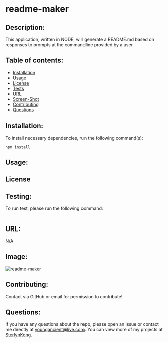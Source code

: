 # readme-maker
  

  ## Description:
  This application, written in NODE, will generate a README.md based on responses to prompts at the commandline provided by a user.



  ## Table of contents:
  * [Installation](#installation)
  * [Usage](#usage)
  * [License](#license)
  * [Tests](#testing)
  * [URL](#url)
  * [Screen-Shot](#screenshot)
  * [Contributing](#contributing)
  * [Questions](#questions)



  ## Installation:
  To install necessary dependencies, run the following command(s):

  ```
  npm install
  ```


  ## Usage:
  


  ## License
  


  ## Testing:
  To run test, please run the following command:

  ```
  
  ```


  ## URL:
  N/A


  ## Image:
  ![readme-maker](https://drive.google.com/file/d/1WN0QgWW5sa-ww7rJK4Uil02FtpNTIoCe/view "readme-maker Screenshot")


  ## Contributing:
  Contact via GitHub or email for permission to contribute!


  ## Questions:
  If you have any questions about the repo, please open an issue or contact me directly at youngancient@live.com. You can view more of my projects at [SterlynKong](https://github.com/SterlynKong).
